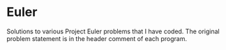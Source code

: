 Euler
=====

Solutions to various Project Euler problems that I have coded. 
The original problem statement is in the header comment of each program.
